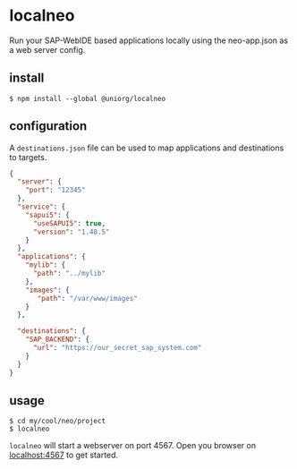 # localneo

Run your SAP-WebIDE based applications locally using the neo-app.json as a web server config.  

## install

``` 
$ npm install --global @uniorg/localneo
``` 

## configuration

A `destinations.json` file can be used to map applications and destinations to targets. 

```json
{
  "server": {
    "port": "12345"
  },
  "service": {
    "sapui5": {
      "useSAPUI5": true,
      "version": "1.48.5"
    }
  },
  "applications": { 
    "mylib": {
      "path": "../mylib"
    },
    "images": {
       "path": "/var/www/images"
    }
  },

  "destinations": {
    "SAP_BACKEND": {
      "url": "https://our_secret_sap_system.com" 
    }
  }
}

```

## usage

```
$ cd my/cool/neo/project
$ localneo
``` 

`localneo` will start a webserver on port 4567. 
Open you browser on [localhost:4567](http://localhost:4567) to get started.



